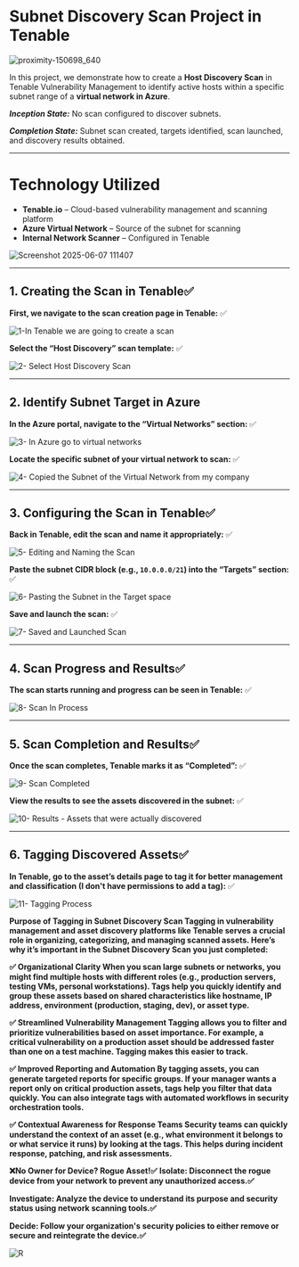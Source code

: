 # Subnet Discovery Scan Project in Tenable

![proximity-150698_640](https://github.com/user-attachments/assets/f3f24e3c-8143-42e8-bb2f-3a78ed997161)

In this project, we demonstrate how to create a **Host Discovery Scan** in Tenable Vulnerability Management to identify active hosts within a specific subnet range of a **virtual network in Azure**.

_**Inception State:**_ No scan configured to discover subnets.

_**Completion State:**_ Subnet scan created, targets identified, scan launched, and discovery results obtained.

---

# Technology Utilized
- **Tenable.io** – Cloud-based vulnerability management and scanning platform
- **Azure Virtual Network** – Source of the subnet for scanning
- **Internal Network Scanner** – Configured in Tenable

![Screenshot 2025-06-07 111407](https://github.com/user-attachments/assets/8470b8ce-40b4-4b6c-839c-86b3887f4844)

---

## 1. Creating the Scan in Tenable✅

**First, we navigate to the scan creation page in Tenable:** ✅

![1-In Tenable we are going to create a scan](https://github.com/user-attachments/assets/cb48323e-e1d1-4f65-9c7a-a343b1289f2b)

**Select the “Host Discovery” scan template:** ✅

![2- Select Host Discovery Scan](https://github.com/user-attachments/assets/5b06a698-fb69-4320-ada9-56daca7066bb)

---

## 2. Identify Subnet Target in Azure

**In the Azure portal, navigate to the “Virtual Networks” section:** ✅

![3- In Azure go to virtual networks](https://github.com/user-attachments/assets/cb4e1b5a-7b1e-4270-b42b-a7d946d44ed9)

**Locate the specific subnet of your virtual network to scan:** ✅

![4- Copied the Subnet of the Virtual Network from my company](https://github.com/user-attachments/assets/1e03e043-e32b-4e0a-a99b-bf8aff73cde5)

---

## 3. Configuring the Scan in Tenable✅

**Back in Tenable, edit the scan and name it appropriately:** ✅

![5- Editing and Naming the Scan](https://github.com/user-attachments/assets/4ccd1310-3f77-4bb7-af06-c7f72e708781)

**Paste the subnet CIDR block (e.g., `10.0.0.0/21`) into the “Targets” section:** ✅

![6- Pasting the Subnet in the Target space](https://github.com/user-attachments/assets/cc241520-fd88-45bd-9e26-7823152c9121)

**Save and launch the scan:** ✅
 
![7- Saved and Launched Scan](https://github.com/user-attachments/assets/adfebc7f-613f-483c-ad49-f509527aa814)

---

## 4. Scan Progress and Results✅

**The scan starts running and progress can be seen in Tenable:** ✅

![8- Scan In Process](https://github.com/user-attachments/assets/f20f6fab-6dba-4eb5-9257-3d5bb96e4aef)

---

## 5. Scan Completion and Results✅

**Once the scan completes, Tenable marks it as “Completed”:** ✅

![9- Scan Completed](https://github.com/user-attachments/assets/065cfc64-7608-464a-97b4-c278c57f58fa)

**View the results to see the assets discovered in the subnet:** ✅

![10- Results - Assets that were actually discovered](https://github.com/user-attachments/assets/b32e2a61-7b8a-4d0e-930d-c3dd3cd9203a)

---

## 6. Tagging Discovered Assets✅

**In Tenable, go to the asset’s details page to tag it for better management and classification (I don't have permissions to add a tag):** ✅

![11- Tagging Process](https://github.com/user-attachments/assets/fc407ac0-263f-4a30-94c5-16ec368686d9)

**Purpose of Tagging in Subnet Discovery Scan
Tagging in vulnerability management and asset discovery platforms like Tenable serves a crucial role in organizing, categorizing, and managing scanned assets. Here’s why it’s important in the Subnet Discovery Scan you just completed:**

**✅ Organizational Clarity
When you scan large subnets or networks, you might find multiple hosts with different roles (e.g., production servers, testing VMs, personal workstations). Tags help you quickly identify and group these assets based on shared characteristics like hostname, IP address, environment (production, staging, dev), or asset type.**

**✅ Streamlined Vulnerability Management
Tagging allows you to filter and prioritize vulnerabilities based on asset importance. For example, a critical vulnerability on a production asset should be addressed faster than one on a test machine. Tagging makes this easier to track.**

**✅ Improved Reporting and Automation
By tagging assets, you can generate targeted reports for specific groups. If your manager wants a report only on critical production assets, tags help you filter that data quickly. You can also integrate tags with automated workflows in security orchestration tools.**

**✅ Contextual Awareness for Response Teams
Security teams can quickly understand the context of an asset (e.g., what environment it belongs to or what service it runs) by looking at the tags. This helps during incident response, patching, and risk assessments.**

**❌No Owner for Device? Rogue Asset!✅**
**Isolate: Disconnect the rogue device from your network to prevent any unauthorized access.✅**

**Investigate: Analyze the device to understand its purpose and security status using network scanning tools.✅**

**Decide: Follow your organization's security policies to either remove or secure and reintegrate the device.✅**

![R](https://github.com/user-attachments/assets/15a0c50e-9055-44de-9dee-949266ab6f79)
